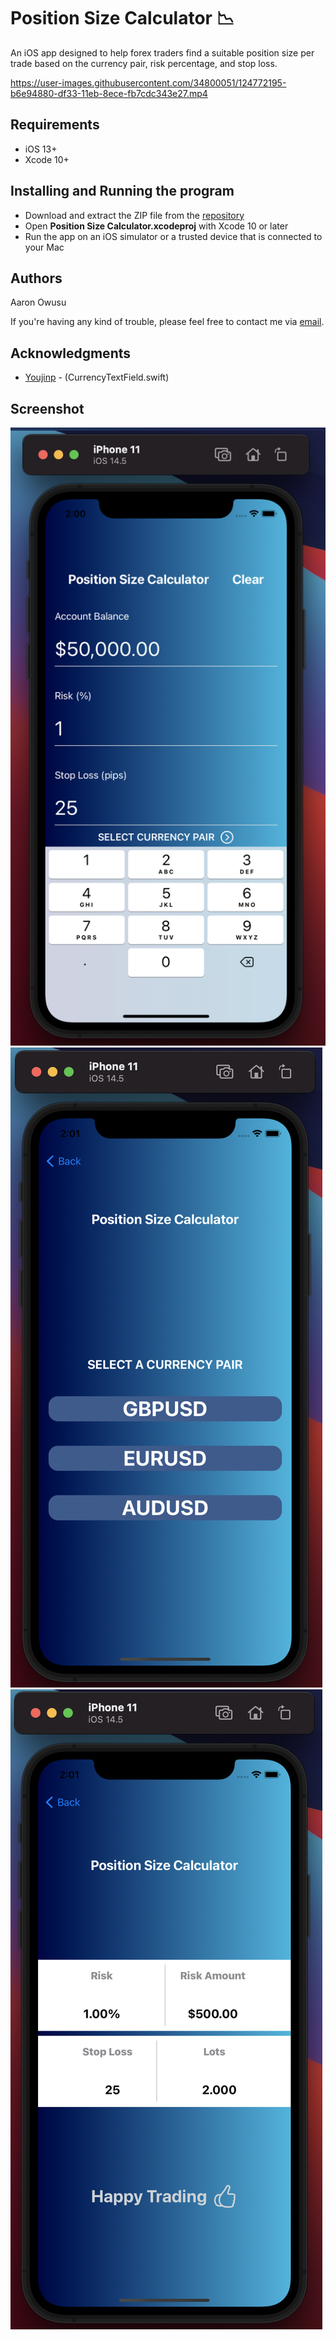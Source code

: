 # Position Size Calculator 📉

An iOS app designed to help forex traders find a suitable position size per trade based on the currency pair, risk percentage, and stop loss. 



https://user-images.githubusercontent.com/34800051/124772195-b6e94880-df33-11eb-8ece-fb7cdc343e27.mp4



## Requirements
* iOS 13+
* Xcode 10+


## Installing and Running the program

* Download and extract the ZIP file from the [repository](https://github.com/aaronowusu/Position-Size-Calculator.git)
* Open **Position Size Calculator.xcodeproj** with Xcode 10 or later
* Run the app on an iOS simulator or a trusted device that is connected to your Mac


## Authors

Aaron Owusu

If you're having any kind of trouble, please feel free to contact me via [email](mailto:aaronoseiowusu@outlook.com).

## Acknowledgments

* [Youjinp](https://github.com/youjinp) - (CurrencyTextField.swift)

## Screenshot
![Screenshot](Screen1.png)
![Screenshot](Screen2.png)
![Screenshot](Screen3.png)

